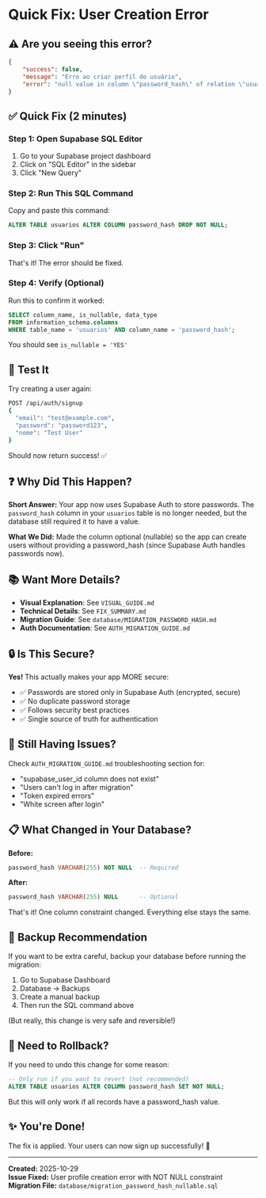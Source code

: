 # Quick Fix: User Creation Error

## ⚠️ Are you seeing this error?

```json
{
    "success": false,
    "message": "Erro ao criar perfil do usuário",
    "error": "null value in column \"password_hash\" of relation \"usuarios\" violates not-null constraint"
}
```

## ✅ Quick Fix (2 minutes)

### Step 1: Open Supabase SQL Editor
1. Go to your Supabase project dashboard
2. Click on "SQL Editor" in the sidebar
3. Click "New Query"

### Step 2: Run This SQL Command
Copy and paste this command:

```sql
ALTER TABLE usuarios ALTER COLUMN password_hash DROP NOT NULL;
```

### Step 3: Click "Run"
That's it! The error should be fixed.

### Step 4: Verify (Optional)
Run this to confirm it worked:

```sql
SELECT column_name, is_nullable, data_type
FROM information_schema.columns
WHERE table_name = 'usuarios' AND column_name = 'password_hash';
```

You should see `is_nullable = 'YES'`

## 🧪 Test It
Try creating a user again:

```bash
POST /api/auth/signup
{
  "email": "test@example.com",
  "password": "password123",
  "nome": "Test User"
}
```

Should now return success! ✅

## ❓ Why Did This Happen?

**Short Answer:** Your app now uses Supabase Auth to store passwords. The `password_hash` column in your `usuarios` table is no longer needed, but the database still required it to have a value.

**What We Did:** Made the column optional (nullable) so the app can create users without providing a password_hash (since Supabase Auth handles passwords now).

## 📚 Want More Details?

- **Visual Explanation**: See `VISUAL_GUIDE.md`
- **Technical Details**: See `FIX_SUMMARY.md`
- **Migration Guide**: See `database/MIGRATION_PASSWORD_HASH.md`
- **Auth Documentation**: See `AUTH_MIGRATION_GUIDE.md`

## 🔒 Is This Secure?

**Yes!** This actually makes your app MORE secure:
- ✅ Passwords are stored only in Supabase Auth (encrypted, secure)
- ✅ No duplicate password storage
- ✅ Follows security best practices
- ✅ Single source of truth for authentication

## 🐛 Still Having Issues?

Check `AUTH_MIGRATION_GUIDE.md` troubleshooting section for:
- "supabase_user_id column does not exist"
- "Users can't log in after migration"
- "Token expired errors"
- "White screen after login"

## 📋 What Changed in Your Database?

**Before:**
```sql
password_hash VARCHAR(255) NOT NULL  -- Required
```

**After:**
```sql
password_hash VARCHAR(255) NULL      -- Optional
```

That's it! One column constraint changed. Everything else stays the same.

## 💾 Backup Recommendation

If you want to be extra careful, backup your database before running the migration:

1. Go to Supabase Dashboard
2. Database → Backups
3. Create a manual backup
4. Then run the SQL command above

(But really, this change is very safe and reversible!)

## 🔄 Need to Rollback?

If you need to undo this change for some reason:

```sql
-- Only run if you want to revert (not recommended)
ALTER TABLE usuarios ALTER COLUMN password_hash SET NOT NULL;
```

But this will only work if all records have a password_hash value.

## ✨ You're Done!

The fix is applied. Your users can now sign up successfully! 🎉

---

**Created:** 2025-10-29  
**Issue Fixed:** User profile creation error with NOT NULL constraint  
**Migration File:** `database/migration_password_hash_nullable.sql`
